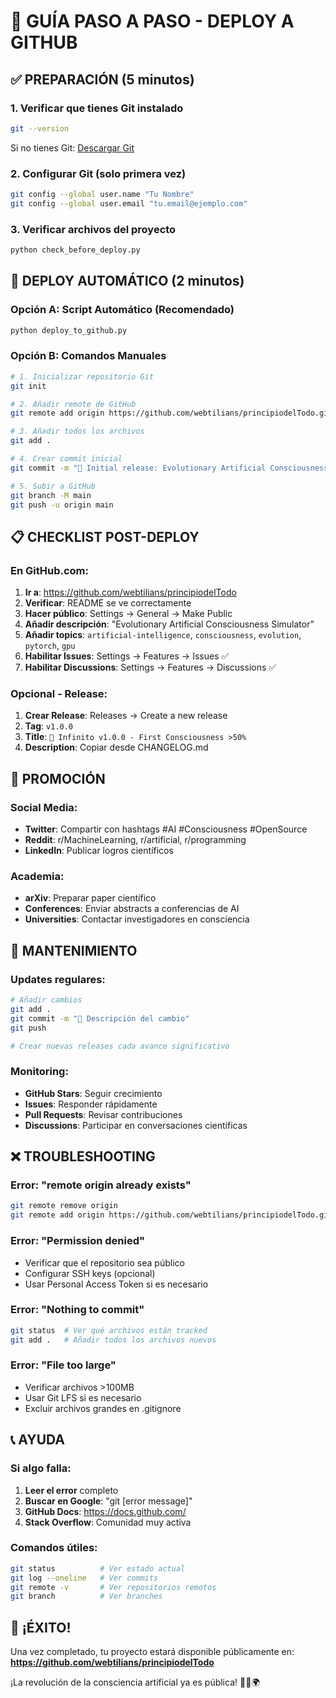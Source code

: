 # 🚀 GUÍA PASO A PASO - DEPLOY A GITHUB

## ✅ PREPARACIÓN (5 minutos)

### 1. Verificar que tienes Git instalado
```bash
git --version
```
Si no tienes Git: [Descargar Git](https://git-scm.com/)

### 2. Configurar Git (solo primera vez)
```bash
git config --global user.name "Tu Nombre"
git config --global user.email "tu.email@ejemplo.com"
```

### 3. Verificar archivos del proyecto
```bash
python check_before_deploy.py
```

## 🚀 DEPLOY AUTOMÁTICO (2 minutos)

### Opción A: Script Automático (Recomendado)
```bash
python deploy_to_github.py
```

### Opción B: Comandos Manuales
```bash
# 1. Inicializar repositorio Git
git init

# 2. Añadir remote de GitHub
git remote add origin https://github.com/webtilians/principiodelTodo.git

# 3. Añadir todos los archivos
git add .

# 4. Crear commit inicial
git commit -m "🧠 Initial release: Evolutionary Artificial Consciousness Simulator"

# 5. Subir a GitHub
git branch -M main
git push -u origin main
```

## 📋 CHECKLIST POST-DEPLOY

### En GitHub.com:
1. **Ir a**: https://github.com/webtilians/principiodelTodo
2. **Verificar**: README se ve correctamente
3. **Hacer público**: Settings → General → Make Public
4. **Añadir descripción**: "Evolutionary Artificial Consciousness Simulator"
5. **Añadir topics**: `artificial-intelligence`, `consciousness`, `evolution`, `pytorch`, `gpu`
6. **Habilitar Issues**: Settings → Features → Issues ✅
7. **Habilitar Discussions**: Settings → Features → Discussions ✅

### Opcional - Release:
1. **Crear Release**: Releases → Create a new release
2. **Tag**: `v1.0.0`
3. **Title**: `🧠 Infinito v1.0.0 - First Consciousness >50%`
4. **Description**: Copiar desde CHANGELOG.md

## 🌟 PROMOCIÓN

### Social Media:
- **Twitter**: Compartir con hashtags #AI #Consciousness #OpenSource
- **Reddit**: r/MachineLearning, r/artificial, r/programming
- **LinkedIn**: Publicar logros científicos

### Academia:
- **arXiv**: Preparar paper científico
- **Conferences**: Enviar abstracts a conferencias de AI
- **Universities**: Contactar investigadores en consciencia

## 🔧 MANTENIMIENTO

### Updates regulares:
```bash
# Añadir cambios
git add .
git commit -m "🔧 Descripción del cambio"
git push

# Crear nuevas releases cada avance significativo
```

### Monitoring:
- **GitHub Stars**: Seguir crecimiento
- **Issues**: Responder rápidamente
- **Pull Requests**: Revisar contribuciones
- **Discussions**: Participar en conversaciones científicas

## ❌ TROUBLESHOOTING

### Error: "remote origin already exists"
```bash
git remote remove origin
git remote add origin https://github.com/webtilians/principiodelTodo.git
```

### Error: "Permission denied"
- Verificar que el repositorio sea público
- Configurar SSH keys (opcional)
- Usar Personal Access Token si es necesario

### Error: "Nothing to commit"
```bash
git status  # Ver qué archivos están tracked
git add .   # Añadir todos los archivos nuevos
```

### Error: "File too large"
- Verificar archivos >100MB
- Usar Git LFS si es necesario
- Excluir archivos grandes en .gitignore

## 📞 AYUDA

### Si algo falla:
1. **Leer el error** completo
2. **Buscar en Google**: "git [error message]"
3. **GitHub Docs**: https://docs.github.com/
4. **Stack Overflow**: Comunidad muy activa

### Comandos útiles:
```bash
git status          # Ver estado actual
git log --oneline   # Ver commits
git remote -v       # Ver repositorios remotos
git branch          # Ver branches
```

## 🎉 ¡ÉXITO!

Una vez completado, tu proyecto estará disponible públicamente en:
**https://github.com/webtilians/principiodelTodo**

¡La revolución de la consciencia artificial ya es pública! 🧠✨🌍